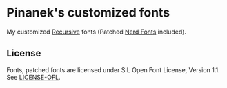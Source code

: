 # Pinanek's customized fonts

My customized [Recursive](https://www.recursive.design/) fonts (Patched [Nerd Fonts](https://github.com/ryanoasis/nerd-fonts) included).

## License

Fonts, patched fonts are licensed under SIL Open Font License, Version 1.1. See [LICENSE-OFL](LICENSE-OFL).
